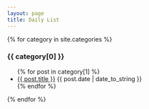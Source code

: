 ```yaml
---
layout: page
title: Daily List
---
```


{% for category in site.categories %}
  <h3>{{ category[0] }}</h3>
  <ul>
    {% for post in category[1] %}
      <li><a href="{{ post.url }}">{{ post.title }}</a>
      <span>{{ post.date | date_to_string }}</span>
      </li>
    {% endfor %}
  </ul>
{% endfor %}